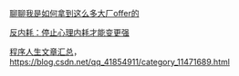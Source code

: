 [聊聊我是如何拿到这么多大厂offer的](https://mp.weixin.qq.com/s/nV9mhEznOnZYBYRk0ZYIwg)

[反内耗：停止心理内耗才能变更强](https://www.zhihu.com/question/267653585/answer/1969255566)

[程序人生文章汇总](https://blog.csdn.net/qq_41854911/article/details/122981186)，https://blog.csdn.net/qq_41854911/category_11471689.html

